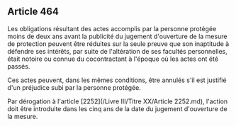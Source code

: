 Article 464
----
Les obligations résultant des actes accomplis par la personne protégée moins de
deux ans avant la publicité du jugement d'ouverture de la mesure de protection
peuvent être réduites sur la seule preuve que son inaptitude à défendre ses
intérêts, par suite de l'altération de ses facultés personnelles, était notoire
ou connue du cocontractant à l'époque où les actes ont été passés.

Ces actes peuvent, dans les mêmes conditions, être annulés s'il est justifié
d'un préjudice subi par la personne protégée.

Par dérogation à l'article [2252](/Livre III/Titre XX/Article 2252.md), l'action doit être introduite dans les cinq ans
de la date du jugement d'ouverture de la mesure.

